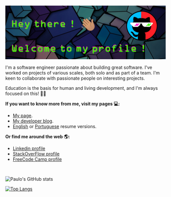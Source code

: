 ![Paulo's banner](images/git-resume-banner.png)

I'm a software engineer passionate about building great software. I've worked on projects of various scales, both solo and as part of a team. I'm keen to collaborate with passionate people on interesting projects.

Education is the basis for human and living development, and I'm always focused on this! ✊🏾 

**If you want to know more from me, visit my pages 💻:**

- [My page](http://phbomfim.dev/).
- [My developer blog](http://blog.phbomfim.dev/).
- [English](http://resume.phbomfim.dev) or [Portuguese](http://curriculo.phbomfim.dev/) resume versions.

**Or find me around the web 🌎:**

- [Linkedin profile](https://www.linkedin.com/in/phbomfim/)
- [StackOverFlow profile](https://pt.stackoverflow.com/users/86147/paulo-bomfim?tab=profile)
- [FreeCode Camp profile](https://www.freecodecamp.org/phbomfim)

<br>

![Paulo's GitHub stats](https://github-readme-stats.vercel.app/api?username=phbomfim&count_private=true&show_icons=true&theme=chartreuse-dark)

[![Top Langs](https://github-readme-stats.vercel.app/api/top-langs/?username=phbomfim&theme=chartreuse-dark)](https://github.com/anuraghazra/github-readme-stats)
